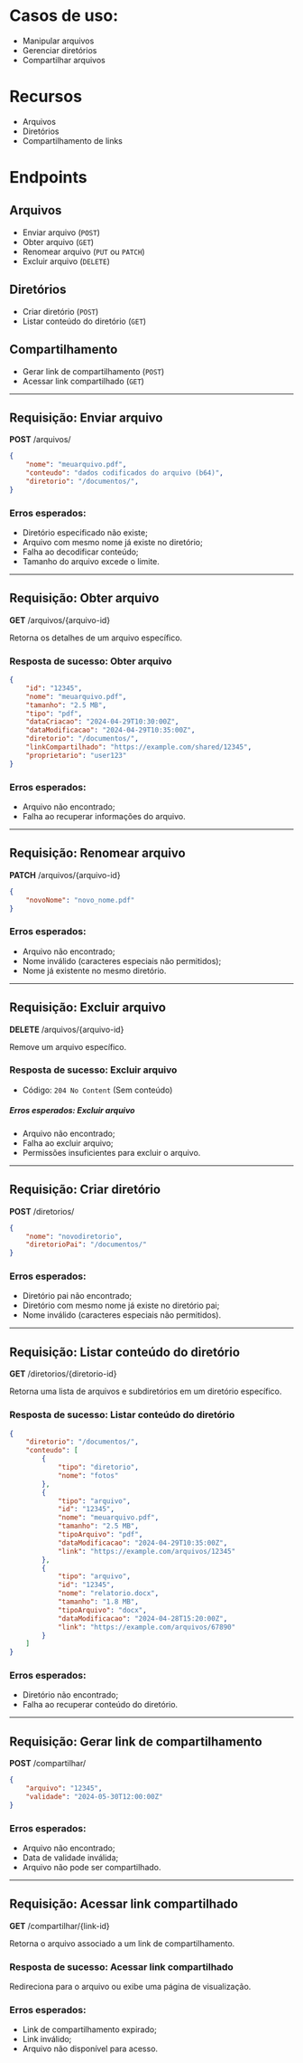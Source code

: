 # Casos de uso:

- Manipular arquivos
- Gerenciar diretórios
- Compartilhar arquivos

# Recursos

- Arquivos
- Diretórios
- Compartilhamento de links

# Endpoints

## Arquivos

- Enviar arquivo (`POST`)
- Obter arquivo (`GET`)
- Renomear arquivo (`PUT` ou `PATCH`)
- Excluir arquivo (`DELETE`)

## Diretórios

- Criar diretório (`POST`)
- Listar conteúdo do diretório (`GET`)

## Compartilhamento

- Gerar link de compartilhamento (`POST`)
- Acessar link compartilhado (`GET`)

---

## Requisição: Enviar arquivo

**POST** /arquivos/

````json
{
    "nome": "meuarquivo.pdf",
    "conteudo": "dados codificados do arquivo (b64)",
    "diretorio": "/documentos/",
}
````

### Erros esperados:

- Diretório especificado não existe;
- Arquivo com mesmo nome já existe no diretório;
- Falha ao decodificar conteúdo;
- Tamanho do arquivo excede o limite.

---

## Requisição: Obter arquivo

**GET** /arquivos/{arquivo-id}

Retorna os detalhes de um arquivo específico.

### Resposta de sucesso: Obter arquivo

````json
{
    "id": "12345",
    "nome": "meuarquivo.pdf",
    "tamanho": "2.5 MB",
    "tipo": "pdf",
    "dataCriacao": "2024-04-29T10:30:00Z",
    "dataModificacao": "2024-04-29T10:35:00Z",
    "diretorio": "/documentos/",
    "linkCompartilhado": "https://example.com/shared/12345",
    "proprietario": "user123"
}
````

### Erros esperados:

- Arquivo não encontrado;
- Falha ao recuperar informações do arquivo.

---

## Requisição: Renomear arquivo

**PATCH** /arquivos/{arquivo-id}

````json
{
    "novoNome": "novo_nome.pdf"
}
````

### Erros esperados:

- Arquivo não encontrado;
- Nome inválido (caracteres especiais não permitidos);
- Nome já existente no mesmo diretório.

---

## Requisição: Excluir arquivo

**DELETE** /arquivos/{arquivo-id}

Remove um arquivo específico.

### Resposta de sucesso: Excluir arquivo

- Código: `204 No Content`
  (Sem conteúdo)

##### Erros esperados: Excluir arquivo

- Arquivo não encontrado;
- Falha ao excluir arquivo;
- Permissões insuficientes para excluir o arquivo.

---

## Requisição: Criar diretório

**POST** /diretorios/

````json
{
    "nome": "novodiretorio",
    "diretorioPai": "/documentos/" 
}
````

### Erros esperados:

- Diretório pai não encontrado;
- Diretório com mesmo nome já existe no diretório pai;
- Nome inválido (caracteres especiais não permitidos).

---

## Requisição: Listar conteúdo do diretório

**GET** /diretorios/{diretorio-id}

Retorna uma lista de arquivos e subdiretórios em um diretório específico.

### Resposta de sucesso: Listar conteúdo do diretório

````json
{
    "diretorio": "/documentos/",
    "conteudo": [
        {
            "tipo": "diretorio",
            "nome": "fotos"
        },
        {
            "tipo": "arquivo",
            "id": "12345",
            "nome": "meuarquivo.pdf",
            "tamanho": "2.5 MB",
            "tipoArquivo": "pdf",
            "dataModificacao": "2024-04-29T10:35:00Z",
            "link": "https://example.com/arquivos/12345"
        },
        {
            "tipo": "arquivo",
            "id": "12345",
            "nome": "relatorio.docx",
            "tamanho": "1.8 MB",
            "tipoArquivo": "docx",
            "dataModificacao": "2024-04-28T15:20:00Z",
            "link": "https://example.com/arquivos/67890"
        }
    ]
}
````

### Erros esperados:

- Diretório não encontrado;
- Falha ao recuperar conteúdo do diretório.

---

## Requisição: Gerar link de compartilhamento

**POST** /compartilhar/

````json
{
    "arquivo": "12345",
    "validade": "2024-05-30T12:00:00Z"
}
````

### Erros esperados:

- Arquivo não encontrado;
- Data de validade inválida;
- Arquivo não pode ser compartilhado.

---

## Requisição: Acessar link compartilhado

**GET** /compartilhar/{link-id}

Retorna o arquivo associado a um link de compartilhamento.

### Resposta de sucesso: Acessar link compartilhado

Redireciona para o arquivo ou exibe uma página de visualização.

### Erros esperados:

- Link de compartilhamento expirado;
- Link inválido;
- Arquivo não disponível para acesso.
